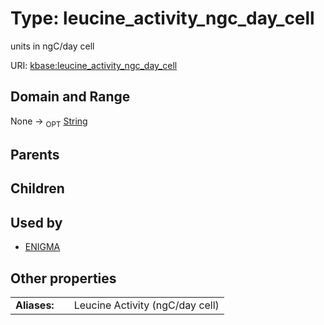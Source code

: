 
# Type: leucine_activity_ngc_day_cell


units in ngC/day cell

URI: [kbase:leucine_activity_ngc_day_cell](http://kbase.us/leucine_activity_ngc_day_cell)


## Domain and Range

None ->  <sub>OPT</sub> [String](types/String.md)

## Parents


## Children


## Used by

 * [ENIGMA](ENIGMA.md)

## Other properties

|  |  |  |
| --- | --- | --- |
| **Aliases:** | | Leucine Activity (ngC/day cell) |

